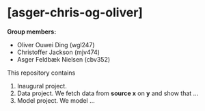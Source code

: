 # \[asger-chris-og-oliver\]

**Group members:**
- Oliver Ouwei Ding (wgl247)
- Christoffer Jackson (mjv474)
- Asger Feldbæk Nielsen (cbv352)

This repository contains  
1. Inaugural project. 
2. Data project. We fetch data from **source x** on **y** and show that ...
3. Model project. We model ...
